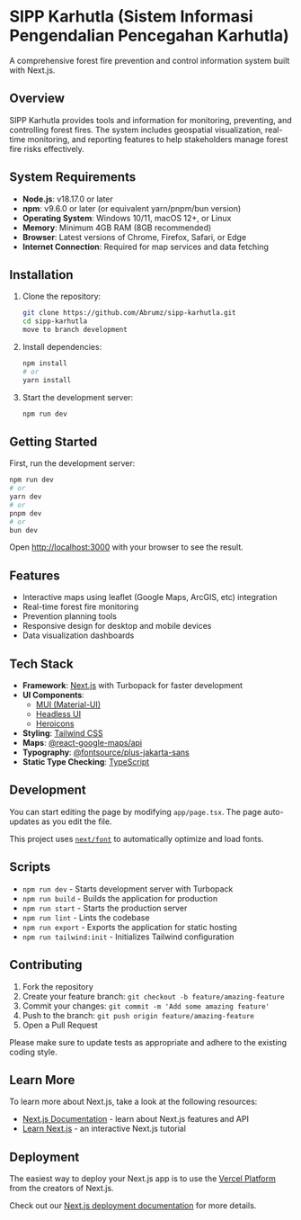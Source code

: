 # SIPP Karhutla (Sistem Informasi Pengendalian Pencegahan Karhutla)

A comprehensive forest fire prevention and control information system built with Next.js.

## Overview

SIPP Karhutla provides tools and information for monitoring, preventing, and controlling forest fires. The system includes geospatial visualization, real-time monitoring, and reporting features to help stakeholders manage forest fire risks effectively.

## System Requirements

- **Node.js**: v18.17.0 or later
- **npm**: v9.6.0 or later (or equivalent yarn/pnpm/bun version)
- **Operating System**: Windows 10/11, macOS 12+, or Linux
- **Memory**: Minimum 4GB RAM (8GB recommended)
- **Browser**: Latest versions of Chrome, Firefox, Safari, or Edge
- **Internet Connection**: Required for map services and data fetching

## Installation

1. Clone the repository:

   ```bash
   git clone https://github.com/Abrumz/sipp-karhutla.git
   cd sipp-karhutla
   move to branch development
   ```
2. Install dependencies:

   ```bash
   npm install
   # or
   yarn install
   ```
3. Start the development server:

   ```bash
   npm run dev
   ```

## Getting Started

First, run the development server:

```bash
npm run dev
# or
yarn dev
# or
pnpm dev
# or
bun dev
```

Open [http://localhost:3000](http://localhost:3000) with your browser to see the result.

## Features

- Interactive maps using leaflet (Google Maps, ArcGIS, etc) integration
- Real-time forest fire monitoring
- Prevention planning tools
- Responsive design for desktop and mobile devices
- Data visualization dashboards

## Tech Stack

- **Framework**: [Next.js](https://nextjs.org/) with Turbopack for faster development
- **UI Components**:
  - [MUI (Material-UI)](https://mui.com/)
  - [Headless UI](https://headlessui.com/)
  - [Heroicons](https://heroicons.com/)
- **Styling**: [Tailwind CSS](https://tailwindcss.com/)
- **Maps**: [@react-google-maps/api](https://react-google-maps-api-docs.netlify.app/)
- **Typography**: [@fontsource/plus-jakarta-sans](https://fontsource.org/fonts/plus-jakarta-sans)
- **Static Type Checking**: [TypeScript](https://www.typescriptlang.org/)

## Development

You can start editing the page by modifying `app/page.tsx`. The page auto-updates as you edit the file.

This project uses [`next/font`](https://nextjs.org/docs/app/building-your-application/optimizing/fonts) to automatically optimize and load fonts.

## Scripts

- `npm run dev` - Starts development server with Turbopack
- `npm run build` - Builds the application for production
- `npm run start` - Starts the production server
- `npm run lint` - Lints the codebase
- `npm run export` - Exports the application for static hosting
- `npm run tailwind:init` - Initializes Tailwind configuration

## Contributing

1. Fork the repository
2. Create your feature branch: `git checkout -b feature/amazing-feature`
3. Commit your changes: `git commit -m 'Add some amazing feature'`
4. Push to the branch: `git push origin feature/amazing-feature`
5. Open a Pull Request

Please make sure to update tests as appropriate and adhere to the existing coding style.

## Learn More

To learn more about Next.js, take a look at the following resources:

- [Next.js Documentation](https://nextjs.org/docs) - learn about Next.js features and API
- [Learn Next.js](https://nextjs.org/learn) - an interactive Next.js tutorial

## Deployment

The easiest way to deploy your Next.js app is to use the [Vercel Platform](https://vercel.com/new?utm_medium=default-template&filter=next.js&utm_source=create-next-app&utm_campaign=create-next-app-readme) from the creators of Next.js.

Check out our [Next.js deployment documentation](https://nextjs.org/docs/app/building-your-application/deploying) for more details.
